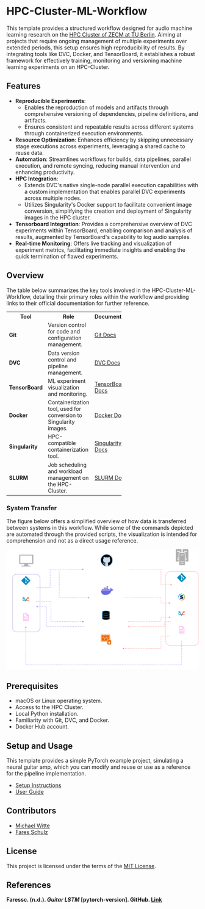 # HPC-Cluster-ML-Workflow 

This template provides a structured workflow designed for audio machine learning research on the [HPC Cluster of ZECM at TU Berlin](https://www.tu.berlin/campusmanagement/angebot/high-performance-computing-hpc). Aiming at projects that require ongoing management of multiple experiments over extended periods, this setup ensures high reproducibility of results. By integrating tools like DVC, Docker, and TensorBoard, it establishes a robust framework for effectively training, monitoring and versioning machine learning experiments on an HPC-Cluster.

## Features
- **Reproducible Experiments**: 
  - Enables the reproduction of models and artifacts through comprehensive versioning of dependencies, pipeline definitions, and artifacts.
  - Ensures consistent and repeatable results across different systems through containerized execution environments. 
- **Resource Optimization**: Enhances efficiency by skipping unnecessary stage executions across experiments, leveraging a shared cache to reuse data.
- **Automation**: Streamlines workflows for builds, data pipelines, parallel execution, and remote syncing, reducing manual intervention and enhancing productivity.
- **HPC Integration**: 
   - Extends DVC's native single-node parallel execution capabilities with a custom implementation that enables parallel DVC experiments across multiple nodes.
   - Utilizes Singularity's Docker support to facilitate convenient image conversion, simplifying the creation and deployment of Singularity images in the HPC cluster.
- **Tensorboard Integration**: Provides a comprehensive overview of DVC experiments within TensorBoard, enabling comparison and analysis of results, augmented by TensorBoard's capability to log audio samples.
- **Real-time Monitoring**: Offers live tracking and visualization of experiment metrics, facilitating immediate insights and enabling the quick termination of flawed experiments.

## Overview

The table below summarizes the key tools involved in the HPC-Cluster-ML-Workflow, detailing their primary roles within the workflow and providing links to their official documentation for further reference.

<table align="center" style="width: 60%; border-collapse: collapse;">
  <tr>
    <th>Tool</th>
    <th>Role</th>
    <th>Documentation</th>
  </tr>
  <tr>
    <td><b>Git</b></td>
    <td>Version control for code and configuration management.</td>
    <td><a href="https://git-scm.com/doc">Git Docs</a></td>
  </tr>
  <tr>
    <td><b>DVC</b></td>
    <td>Data version control and pipeline management.</td>
    <td><a href="https://dvc.org/doc">DVC Docs</a></td>
  </tr>
  <tr>
    <td><b>TensorBoard</b></td>
    <td>ML experiment visualization and monitoring.</td>
    <td><a href="https://www.tensorflow.org/tensorboard">TensorBoard Docs</a></td>
  </tr>
  <tr>
    <td><b>Docker</b></td>
    <td>Containerization tool, used for conversion to Singularity images.</td>
    <td><a href="https://docs.docker.com">Docker Docs</a></td>
  </tr>
  <tr>
    <td><b>Singularity</b></td>
    <td>HPC-compatible containerization tool.</td>
    <td><a href="https://docs.sylabs.io">Singularity Docs</a></td>
  </tr>
  <tr>
    <td><b>SLURM</b></td>
    <td>Job scheduling and workload management on the HPC-Cluster.</td>
    <td><a href="https://slurm.schedmd.com/documentation.html">SLURM Docs</a></td>
  </tr>
</table>

### System Transfer
The figure below offers a simplified overview of how data is transferred between systems in this workflow. While some of the commands depicted are automated through the provided scripts, the visualization is intended for comprehension and not as a direct usage reference.
        <p align="center">
        <img src="docs/graphics/Dependency_Transfer_Simplified.png" alt="Simplified diagram of dependency transfer between systems" width="690">
        </p>

## Prerequisites
- macOS or Linux operating system.
- Access to the HPC Cluster.
- Local Python installation.
- Familiarity with Git, DVC, and Docker.
- Docker Hub account.

## Setup and Usage

This template provides a simple PyTorch example project, simulating a neural guitar amp, which you can modify and reuse or use as a reference for the pipeline implementation. 

- [Setup Instructions](docs/SETUP.md)
- [User Guide](docs/USAGE.md)

## Contributors

- [Michael Witte](https://github.com/michaelwitte)
- [Fares Schulz](https://github.com/faressc)

## License

This project is licensed under the terms of the [MIT License](LICENSE.md). 

## References

**Faressc. (n.d.). *Guitar LSTM* [pytorch-version]. GitHub. [Link](https://github.com/faressc/GuitarLSTM/tree/main/pytorch-version)**

